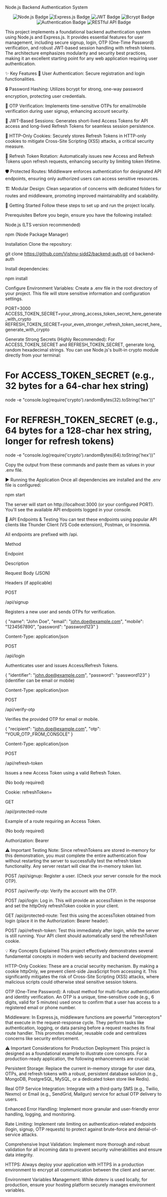 Node.js Backend Authentication System
<p align="center">
<img src="https://img.shields.io/badge/Node.js-339933?style=for-the-badge&logo=nodedotjs&logoColor=white" alt="Node.js Badge">
<img src="https://img.shields.io/badge/Express.js-000000?style=for-the-badge&logo=express&logoColor=white" alt="Express.js Badge">
<img src="https://img.shields.io/badge/JWT-000000?style=for-the-badge&logo=json-web-tokens&logoColor=white" alt="JWT Badge">
<img src="https://img.shields.io/badge/Bcrypt-4F8BCC?style=for-the-badge&logo=bcrypt&logoColor=white" alt="Bcrypt Badge">
<img src="https://img.shields.io/badge/Authentication-Secure-blue?style=for-the-badge&logo=firebase&logoColor=white" alt="Authentication Badge">
<img src="https://img.shields.io/badge/API-RESTful-green?style=for-the-badge&logo=rest&logoColor=white" alt="RESTful API Badge">
</p>

This project implements a foundational backend authentication system using Node.js and Express.js. It provides essential features for user management, including secure signup, login, OTP (One-Time Password) verification, and robust JWT-based session handling with refresh tokens. The architecture emphasizes modularity and security best practices, making it an excellent starting point for any web application requiring user authentication.

✨ Key Features
🔐 User Authentication: Secure registration and login functionalities.

🔒 Password Hashing: Utilizes bcrypt for strong, one-way password encryption, protecting user credentials.

📱 OTP Verification: Implements time-sensitive OTPs for email/mobile verification during user signup, enhancing account security.

🔑 JWT-Based Sessions: Generates short-lived Access Tokens for API access and long-lived Refresh Tokens for seamless session persistence.

🍪 HTTP-Only Cookies: Securely stores Refresh Tokens in HTTP-only cookies to mitigate Cross-Site Scripting (XSS) attacks, a critical security measure.

🔄 Refresh Token Rotation: Automatically issues new Access and Refresh Tokens upon refresh requests, enhancing security by limiting token lifetime.

🛡️ Protected Routes: Middleware enforces authentication for designated API endpoints, ensuring only authorized users can access sensitive resources.

🏗️ Modular Design: Clean separation of concerns with dedicated folders for routes and middleware, promoting improved maintainability and scalability.

🚀 Getting Started
Follow these steps to set up and run the project locally.

Prerequisites
Before you begin, ensure you have the following installed:

Node.js (LTS version recommended)

npm (Node Package Manager)

Installation
Clone the repository:

git clone https://github.com/Vishnu-sidd2/backend-auth.git
cd backend-auth

Install dependencies:

npm install

Configure Environment Variables:
Create a .env file in the root directory of your project. This file will store sensitive information and configuration settings.

PORT=3000
ACCESS_TOKEN_SECRET=your_strong_access_token_secret_here_generate_with_crypto
REFRESH_TOKEN_SECRET=your_even_stronger_refresh_token_secret_here_generate_with_crypto

Generate Strong Secrets (Highly Recommended):
For ACCESS_TOKEN_SECRET and REFRESH_TOKEN_SECRET, generate long, random hexadecimal strings. You can use Node.js's built-in crypto module directly from your terminal:

# For ACCESS_TOKEN_SECRET (e.g., 32 bytes for a 64-char hex string)
node -e "console.log(require('crypto').randomBytes(32).toString('hex'))"

# For REFRESH_TOKEN_SECRET (e.g., 64 bytes for a 128-char hex string, longer for refresh tokens)
node -e "console.log(require('crypto').randomBytes(64).toString('hex'))"

Copy the output from these commands and paste them as values in your .env file.

▶️ Running the Application
Once all dependencies are installed and the .env file is configured:

npm start

The server will start on http://localhost:3000 (or your configured PORT). You'll see the available API endpoints logged in your console.

🧪 API Endpoints & Testing
You can test these endpoints using popular API clients like Thunder Client (VS Code extension), Postman, or Insomnia.

All endpoints are prefixed with /api.

Method

Endpoint

Description

Request Body (JSON)

Headers (if applicable)

POST

/api/signup

Registers a new user and sends OTPs for verification.

{ "name": "John Doe", "email": "john.doe@example.com", "mobile": "1234567890", "password": "password123" }

Content-Type: application/json

POST

/api/login

Authenticates user and issues Access/Refresh Tokens.

{ "identifier": "john.doe@example.com", "password": "password123" } (identifier can be email or mobile)

Content-Type: application/json

POST

/api/verify-otp

Verifies the provided OTP for email or mobile.

{ "recipient": "john.doe@example.com", "otp": "YOUR_OTP_FROM_CONSOLE" }

Content-Type: application/json

POST

/api/refresh-token

Issues a new Access Token using a valid Refresh Token.

(No body required)

Cookie: refreshToken=<token>

GET

/api/protected-route

Example of a route requiring an Access Token.

(No body required)

Authorization: Bearer <token>

⚠️ Important Testing Note:
Since refreshTokens are stored in-memory for this demonstration, you must complete the entire authentication flow without restarting the server to successfully test the refresh token functionality. Any server restart will clear the in-memory token list.

POST /api/signup: Register a user. (Check your server console for the mock OTP).

POST /api/verify-otp: Verify the account with the OTP.

POST /api/login: Log in. This will provide an accessToken in the response and set the httpOnly refreshToken cookie in your client.

GET /api/protected-route: Test this using the accessToken obtained from login (place it in the Authorization: Bearer <token> header).

POST /api/refresh-token: Test this immediately after login, while the server is still running. Your API client should automatically send the refreshToken cookie.

💡 Key Concepts Explained
This project effectively demonstrates several fundamental concepts in modern web security and backend development:

HTTP-Only Cookies: These are a crucial security mechanism. By making a cookie httpOnly, we prevent client-side JavaScript from accessing it. This significantly mitigates the risk of Cross-Site Scripting (XSS) attacks, where malicious scripts could otherwise steal sensitive session tokens.

OTP (One-Time Password): A robust method for multi-factor authentication and identity verification. An OTP is a unique, time-sensitive code (e.g., 6 digits, valid for 5 minutes) used once to confirm that a user has access to a registered email or phone number.

Middleware: In Express.js, middleware functions are powerful "interceptors" that execute in the request-response cycle. They perform tasks like authentication, logging, or data parsing before a request reaches its final route handler. This promotes modular, reusable code and centralizes concerns like security enforcement.

⚠️ Important Considerations for Production Deployment
This project is designed as a foundational example to illustrate core concepts. For a production-ready application, the following enhancements are crucial:

Persistent Storage: Replace the current in-memory storage for user data, OTPs, and refresh tokens with a robust, persistent database solution (e.g., MongoDB, PostgreSQL, MySQL, or a dedicated token store like Redis).

Real OTP Service Integration: Integrate with a third-party SMS (e.g., Twilio, Nexmo) or Email (e.g., SendGrid, Mailgun) service for actual OTP delivery to users.

Enhanced Error Handling: Implement more granular and user-friendly error handling, logging, and monitoring.

Rate Limiting: Implement rate limiting on authentication-related endpoints (login, signup, OTP requests) to protect against brute-force and denial-of-service attacks.

Comprehensive Input Validation: Implement more thorough and robust validation for all incoming data to prevent security vulnerabilities and ensure data integrity.

HTTPS: Always deploy your application with HTTPS in a production environment to encrypt all communication between the client and server.

Environment Variables Management: While dotenv is used locally, for production, ensure your hosting platform securely manages environment variables.
